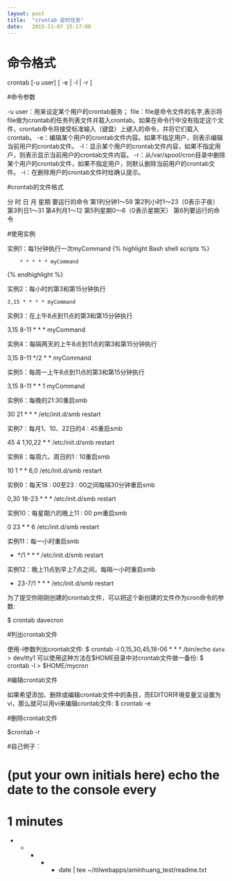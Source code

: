 ```yaml
---
layout: post
title:  "crontab 定时任务"
date:   2015-11-07 15:17:00
---
```


# 命令格式

crontab [-u user] [ -e | -l | -r ]



#命令参数

-u user：用来设定某个用户的crontab服务；
file：file是命令文件的名字,表示将file做为crontab的任务列表文件并载入crontab。如果在命令行中没有指定这个文件，crontab命令将接受标准输入（键盘）上键入的命令，并将它们载入crontab。
-e：编辑某个用户的crontab文件内容。如果不指定用户，则表示编辑当前用户的crontab文件。
-l：显示某个用户的crontab文件内容，如果不指定用户，则表示显示当前用户的crontab文件内容。
-r：从/var/spool/cron目录中删除某个用户的crontab文件，如果不指定用户，则默认删除当前用户的crontab文件。
-i：在删除用户的crontab文件时给确认提示。


#crontab的文件格式

分 时 日 月 星期 要运行的命令
第1列分钟1～59
第2列小时1～23（0表示子夜）
第3列日1～31
第4列月1～12
第5列星期0～6（0表示星期天）
第6列要运行的命令

#使用实例

实例1：每1分钟执行一次myCommand
{% highlight Bash shell scripts %}
```
    * * * * * myCommand
```
{% endhighlight %}

实例2：每小时的第3和第15分钟执行

    3,15 * * * * myCommand


实例3：在上午8点到11点的第3和第15分钟执行

3,15 8-11 * * * myCommand


实例4：每隔两天的上午8点到11点的第3和第15分钟执行

3,15 8-11 */2  *  * myCommand


实例5：每周一上午8点到11点的第3和第15分钟执行

3,15 8-11 * * 1 myCommand


实例6：每晚的21:30重启smb

30 21 * * * /etc/init.d/smb restart


实例7：每月1、10、22日的4 : 45重启smb

45 4 1,10,22 * * /etc/init.d/smb restart


实例8：每周六、周日的1 : 10重启smb

10 1 * * 6,0 /etc/init.d/smb restart


实例9：每天18 : 00至23 : 00之间每隔30分钟重启smb

0,30 18-23 * * * /etc/init.d/smb restart


实例10：每星期六的晚上11 : 00 pm重启smb

0 23 * * 6 /etc/init.d/smb restart


实例11：每一小时重启smb

* */1 * * * /etc/init.d/smb restart


实例12：晚上11点到早上7点之间，每隔一小时重启smb

* 23-7/1 * * * /etc/init.d/smb restart


为了提交你刚刚创建的crontab文件，可以把这个新创建的文件作为cron命令的参数:

$ crontab davecron


#列出crontab文件

使用-l参数列出crontab文件:
$ crontab -l
0,15,30,45,18-06 * * * /bin/echo `date` > dev/tty1
可以使用这种方法在$HOME目录中对crontab文件做一备份:
$ crontab -l > $HOME/mycron


#编辑crontab文件

如果希望添加、删除或编辑crontab文件中的条目，而EDITOR环境变量又设置为vi，那么就可以用vi来编辑crontab文件:
$ crontab -e


#删除crontab文件

$crontab -r



#自己例子：

# (put your own initials here) echo the date to the console every
# 1 minutes
* * * * * date | tee ~/itilwebapps/aminhuang_test/readme.txt

